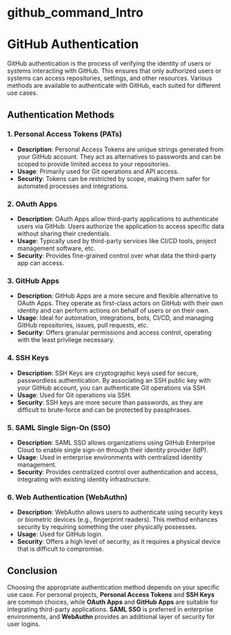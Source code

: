 # github_command_Intro

# GitHub Authentication

GitHub authentication is the process of verifying the identity of users or systems interacting with GitHub. This ensures that only authorized users or systems can access repositories, settings, and other resources. Various methods are available to authenticate with GitHub, each suited for different use cases.

## Authentication Methods

### 1. **Personal Access Tokens (PATs)**
- **Description**: Personal Access Tokens are unique strings generated from your GitHub account. They act as alternatives to passwords and can be scoped to provide limited access to your repositories.
- **Usage**: Primarily used for Git operations and API access.
- **Security**: Tokens can be restricted by scope, making them safer for automated processes and integrations.

### 2. **OAuth Apps**
- **Description**: OAuth Apps allow third-party applications to authenticate users via GitHub. Users authorize the application to access specific data without sharing their credentials.
- **Usage**: Typically used by third-party services like CI/CD tools, project management software, etc.
- **Security**: Provides fine-grained control over what data the third-party app can access.

### 3. **GitHub Apps**
- **Description**: GitHub Apps are a more secure and flexible alternative to OAuth Apps. They operate as first-class actors on GitHub with their own identity and can perform actions on behalf of users or on their own.
- **Usage**: Ideal for automation, integrations, bots, CI/CD, and managing GitHub repositories, issues, pull requests, etc.
- **Security**: Offers granular permissions and access control, operating with the least privilege necessary.

### 4. **SSH Keys**
- **Description**: SSH Keys are cryptographic keys used for secure, passwordless authentication. By associating an SSH public key with your GitHub account, you can authenticate Git operations via SSH.
- **Usage**: Used for Git operations via SSH.
- **Security**: SSH keys are more secure than passwords, as they are difficult to brute-force and can be protected by passphrases.

### 5. **SAML Single Sign-On (SSO)**
- **Description**: SAML SSO allows organizations using GitHub Enterprise Cloud to enable single sign-on through their identity provider (IdP).
- **Usage**: Used in enterprise environments with centralized identity management.
- **Security**: Provides centralized control over authentication and access, integrating with existing identity infrastructure.

### 6. **Web Authentication (WebAuthn)**
- **Description**: WebAuthn allows users to authenticate using security keys or biometric devices (e.g., fingerprint readers). This method enhances security by requiring something the user physically possesses.
- **Usage**: Used for GitHub login.
- **Security**: Offers a high level of security, as it requires a physical device that is difficult to compromise.

## Conclusion

Choosing the appropriate authentication method depends on your specific use case. For personal projects, **Personal Access Tokens** and **SSH Keys** are common choices, while **OAuth Apps** and **GitHub Apps** are suitable for integrating third-party applications. **SAML SSO** is preferred in enterprise environments, and **WebAuthn** provides an additional layer of security for user logins.